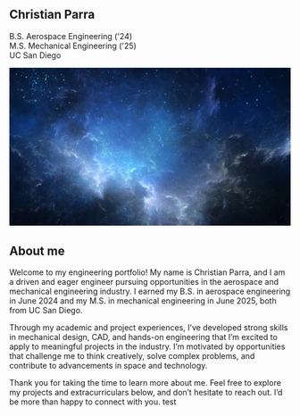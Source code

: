 
## Christian Parra<br/>
B.S. Aerospace Engineering ('24)<br/>
M.S. Mechanical Engineering ('25)<br/>
UC San Diego

![Frong Page](Thumbnail-image.jpg)

## About me
Welcome to my engineering portfolio! My name is Christian Parra, and I am a driven and eager engineer pursuing opportunities in the aerospace and mechanical engineering industry. I earned my B.S. in aerospace engineering in June 2024 and my M.S. in mechanical engineering in June 2025, both from UC San Diego. <br/>

Through my academic and project experiences, I’ve developed strong skills in mechanical design, CAD, and hands-on engineering that I’m excited to apply to meaningful projects in the industry. I’m motivated by opportunities that challenge me to think creatively, solve complex problems, and contribute to advancements in space and technology.<br/>

Thank you for taking the time to learn more about me. Feel free to explore my projects and extracurriculars below, and don’t hesitate to reach out. I’d be more than happy to connect with you.
test
